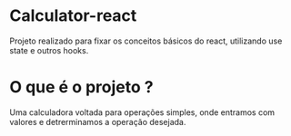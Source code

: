 # Calculator-react
Projeto realizado para fixar os conceitos básicos do react, utilizando use state e outros hooks. 

# O que é o projeto ?
Uma calculadora voltada para operações simples, onde entramos com valores e detrerminamos a operação desejada. 

